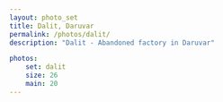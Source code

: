```yaml
---
layout: photo_set
title: Dalit, Daruvar
permalink: /photos/dalit/
description: "Dalit - Abandoned factory in Daruvar"

photos:
    set: dalit
    size: 26
    main: 20
---
```

